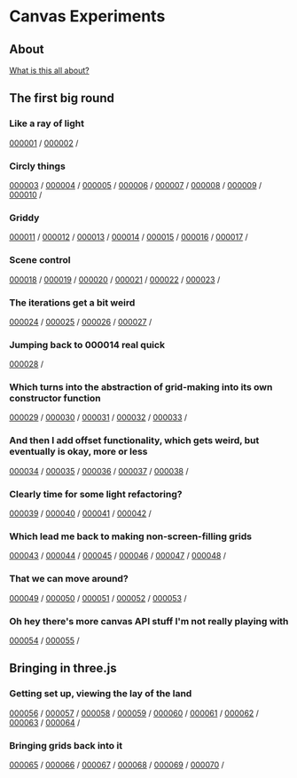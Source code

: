 # Canvas Experiments

## About

[What is this all about?](./about.md)

## The first big round

### Like a ray of light

[000001](./sketches/001/000001/) / 
[000002](./sketches/001/000002/) / 

### Circly things

[000003](./sketches/001/000003/) / 
[000004](./sketches/001/000004/) / 
[000005](./sketches/001/000005/) / 
[000006](./sketches/001/000006/) / 
[000007](./sketches/001/000007/) / 
[000008](./sketches/001/000008/) / 
[000009](./sketches/001/000009/) / 
[000010](./sketches/001/000010/) / 

### Griddy

[000011](./sketches/001/000011/) / 
[000012](./sketches/001/000012/) / 
[000013](./sketches/001/000013/) / 
[000014](./sketches/001/000014/) / 
[000015](./sketches/001/000015/) / 
[000016](./sketches/001/000016/) / 
[000017](./sketches/001/000017/) / 

### Scene control

[000018](./sketches/001/000018/) / 
[000019](./sketches/001/000019/) / 
[000020](./sketches/001/000020/) / 
[000021](./sketches/001/000021/) / 
[000022](./sketches/001/000022/) / 
[000023](./sketches/001/000023/) / 

### The iterations get a bit weird

[000024](./sketches/001/000024/) / 
[000025](./sketches/001/000025/) / 
[000026](./sketches/001/000026/) / 
[000027](./sketches/001/000027/) / 

### Jumping back to 000014 real quick

[000028](./sketches/001/000028/) / 

### Which turns into the abstraction of grid-making into its own constructor function

[000029](./sketches/001/000029/) / 
[000030](./sketches/001/000030/) / 
[000031](./sketches/001/000031/) / 
[000032](./sketches/001/000032/) / 
[000033](./sketches/001/000033/) / 

### And then I add offset functionality, which gets weird, but eventually is okay, more or less

[000034](./sketches/001/000034/) / 
[000035](./sketches/001/000035/) / 
[000036](./sketches/001/000036/) / 
[000037](./sketches/001/000037/) / 
[000038](./sketches/001/000038/) / 

### Clearly time for some light refactoring?

[000039](./sketches/001/000039/) / 
[000040](./sketches/001/000040/) / 
[000041](./sketches/001/000041/) / 
[000042](./sketches/001/000042/) / 

### Which lead me back to making non-screen-filling grids

[000043](./sketches/001/000043/) / 
[000044](./sketches/001/000044/) / 
[000045](./sketches/001/000045/) / 
[000046](./sketches/001/000046/) / 
[000047](./sketches/001/000047/) / 
[000048](./sketches/001/000048/) / 

### That we can move around?

[000049](./sketches/001/000049/) / 
[000050](./sketches/001/000050/) / 
[000051](./sketches/001/000051/) / 
[000052](./sketches/001/000052/) / 
[000053](./sketches/001/000053/) / 

### Oh hey there's more canvas API stuff I'm not really playing with

[000054](./sketches/001/000054/) / 
[000055](./sketches/001/000055/) / 

## Bringing in three.js

### Getting set up, viewing the lay of the land

[000056](./sketches/002/000056/) / 
[000057](./sketches/002/000057/) / 
[000058](./sketches/002/000058/) / 
[000059](./sketches/002/000059/) / 
[000060](./sketches/002/000060/) / 
[000061](./sketches/002/000061/) / 
[000062](./sketches/002/000062/) / 
[000063](./sketches/002/000063/) / 
[000064](./sketches/002/000064/) / 

### Bringing grids back into it

[000065](./sketches/002/000065/) / 
[000066](./sketches/002/000066/) / 
[000067](./sketches/002/000067/) / 
[000068](./sketches/002/000068/) / 
[000069](./sketches/002/000069/) / 
[000070](./sketches/002/000070/) / 
